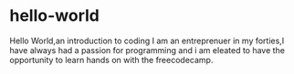 # hello-world
Hello World,an introduction to coding 
I am an entreprenuer in my forties,I have always had a passion for programming and i am eleated to have the opportunity to learn hands on with the freecodecamp.
